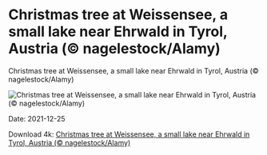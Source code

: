 # Christmas tree at Weissensee, a small lake near Ehrwald in Tyrol, Austria (© nagelestock/Alamy)

Christmas tree at Weissensee, a small lake near Ehrwald in Tyrol, Austria (© nagelestock/Alamy)

![Christmas tree at Weissensee, a small lake near Ehrwald in Tyrol, Austria (© nagelestock/Alamy)](https://bing.com/th?id=OHR.Rauchnachte_EN-US1813952832_UHD.jpg&w=1024&h=576)

Date: 2021-12-25

Download 4k: [Christmas tree at Weissensee, a small lake near Ehrwald in Tyrol, Austria (© nagelestock/Alamy)](https://bing.com/th?id=OHR.Rauchnachte_EN-US1813952832_UHD.jpg)


